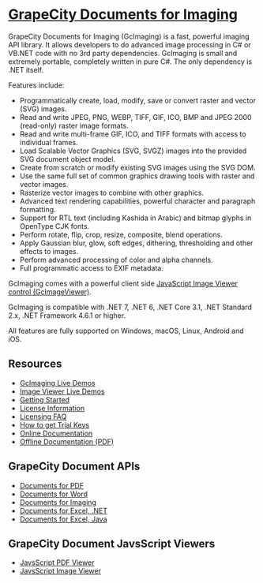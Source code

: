 # [GrapeCity Documents for Imaging](https://www.grapecity.com/documents-api-imaging)

GrapeCity Documents for Imaging (GcImaging) is a fast, powerful imaging API library.
It allows developers to do advanced image processing in C# or VB.NET code with no 3rd party dependencies.
GcImaging is small and extremely portable, completely written in pure C#.
The only dependency is .NET itself.

Features include:

- Programmatically create, load, modify, save or convert raster and vector (SVG) images.
- Read and write JPEG, PNG, WEBP, TIFF, GIF, ICO, BMP and JPEG 2000 (read-only) raster image formats.
- Read and write multi-frame GIF, ICO, and TIFF formats with access to individual frames.
- Load Scalable Vector Graphics (SVG, SVGZ) images into the provided SVG document object model.
- Create from scratch or modify existing SVG images using the SVG DOM.
- Use the same full set of common graphics drawing tools with raster and vector images.
- Rasterize vector images to combine with other graphics.
- Advanced text rendering capabilities, powerful character and paragraph formatting.
- Support for RTL text (including Kashida in Arabic) and bitmap glyphs in OpenType CJK fonts.
- Perform rotate, flip, crop, resize, composite, blend operations.
- Apply Gaussian blur, glow, soft edges, dithering, thresholding and other effects to images.
- Perform advanced processing of color and alpha channels.
- Full programmatic access to EXIF metadata.

GcImaging comes with a powerful client side [JavaScript Image Viewer control (GcImageViewer)](https://www.npmjs.com/package/@grapecity/gcimageviewer).

GcImaging is compatible with .NET 7, .NET 6, .NET Core 3.1, .NET Standard 2.x, .NET Framework 4.6.1 or higher. 

All features are fully supported on Windows, macOS, Linux, Android and iOS.

## Resources
- [GcImaging Live Demos](https://www.grapecity.com/documents-api-imaging/demos)
- [Image Viewer Live Demos](https://www.grapecity.com/documents-api-imageviewer/demos)
- [Getting Started](https://www.grapecity.com/documents-api-imaging/docs/online/GettingStarted.html)
- [License Information](https://www.grapecity.com/documents-api-imaging/docs/online/licenseinfo.html)
- [Licensing FAQ](https://www.grapecity.com/licensing/documents-api)
- [How to get Trial Keys](https://www.grapecity.com/documents-api-imaging/docs/online/licenseinfo.html)
- [Online Documentation](https://www.grapecity.com/documents-api-imaging/docs/online/overview.html)
- [Offline Documentation (PDF)](https://www.grapecity.com/documents-api-imaging/docs/offlinehelp.pdf)

## GrapeCity Document APIs
- [Documents for PDF](https://www.grapecity.com/documents-api-pdf)
- [Documents for Word](https://www.grapecity.com/documents-api-word)
- [Documents for Imaging](https://www.grapecity.com/documents-api-imaging)
- [Documents for Excel, .NET](https://www.grapecity.com/documents-api-excel)
- [Documents for Excel, Java](https://www.grapecity.com/documents-api-excel-java)

## GrapeCity Document JavsScript Viewers
- [JavsScript PDF Viewer](https://www.grapecity.com/documents-api-pdf/javascript-pdf-viewer)
- [JavsScript Image Viewer](https://www.grapecity.com/documents-api-imaging/javascript-image-viewer)
